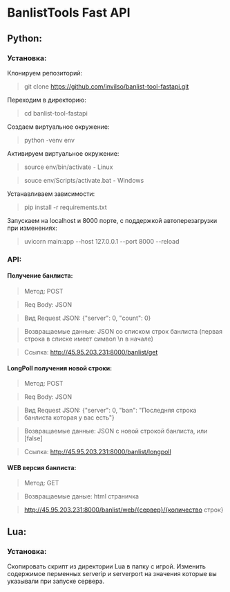 # BanlistTools Fast API
## Python:
### Установка:
Клонируем репозиторий:
>git clone https://github.com/invilso/banlist-tool-fastapi.git

Переходим в директорию:
>cd banlist-tool-fastapi

Создаем виртуальное окружение:
>python -venv env

Активируем виртуальное окружение:
>source env/bin/activate - Linux

>souce env/Scripts/activate.bat - Windows

Устанавливаем зависимости:
>pip install -r requirements.txt

Запускаем на localhost и 8000 порте, с поддержкой автоперезагрузки при изменениях:
>uvicorn main:app --host 127.0.0.1 --port 8000 --reload

### API:
#### Получение банлиста:
>Метод: POST

>Req Body: JSON

>Вид Request JSON: {"server": 0, "count": 0}

>Возвращаемые данные: JSON со списком строк банлиста (первая строка в списке имеет символ \n в начале)

>Cсылка: http://45.95.203.231:8000/banlist/get

#### LongPoll получения новой строки:
>Метод: POST

>Req Body: JSON

>Вид Request JSON: {"server": 0, "ban": "Последняя строка банлиста которая у вас есть"}

>Возвращаемые данные: JSON с новой строкой банлиста, или [false]

>Ссылка: http://45.95.203.231:8000/banlist/longpoll

#### WEB версия банлиста:
>Метод: GET

>Возвращаемые даные: html страничка

>http://45.95.203.231:8000/banlist/web/{сервер}/{количество строк}

## Lua:
### Установка:
Скопировать скрипт из директории Lua в папку с игрой.
Изменить содержимое перменных serverip и serverport на значения которые вы указывали при запуске сервера.
